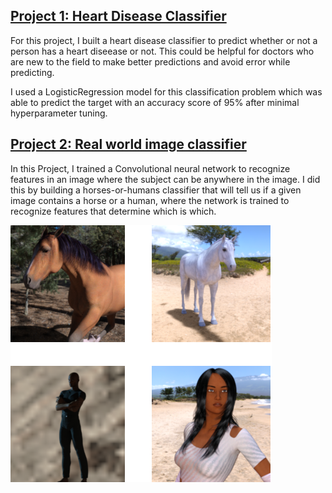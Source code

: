 ## [Project 1: Heart Disease Classifier](https://github.com/SamyySwift/heart_disease_classifier)
For this project, I built a heart disease classifier to predict whether or not a person has a heart diseease or not. This could be helpful for doctors who are new to the field to make better predictions and avoid error while predicting.

I used a LogisticRegression model for this classification problem which was able to predict the target with an accuracy score of 95% after minimal hyperparameter tuning.

## [Project 2: Real world image classifier](https://github.com/SamyySwift/Real-world-image-classifier)
In this Project, I trained a Convolutional neural network to recognize features in an image where the subject can be anywhere in the image. I did this by building a horses-or-humans classifier that will tell us if a given image contains a horse or a human, where the network is trained to recognize features that determine which is which.

![](/images/human%20or%20horse%20.png)
